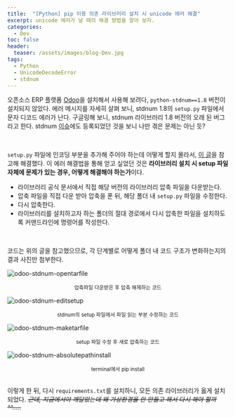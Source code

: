 ```yaml
---
title:  "[Python] pip 이용 의존 라이브러리 설치 시 unicode 에러 해결"
excerpt: unicode 에러가 날 때의 해결 방법을 알아 보자.
categories:
  - Dev
toc: false
header:
  teaser: /assets/images/blog-Dev.jpg
tags:
  - Python
  - UnicodeDecodeError
  - stdnum
---
```




 오픈소스 ERP 플랫폼 [Odoo](https://github.com/odoo/odoo)을 설치해서 사용해 보려다, `python-stdnum==1.8` 버전이 설치되지 않았다. 에러 메시지를 자세히 살펴 보니, stdnum 1.8의 `setup.py` 파일에서 문자 디코드 에러가 난다. 구글링해 보니, stdnum 라이브러리 1.8 버전의 오래 된 버그라고 한다. stdnum [이슈](https://github.com/arthurdejong/python-stdnum/issues/59)에도 등록되었던 것을 보니 나만 겪은 문제는 아닌 듯?

<br>

 `setup.py` 파일에 인코딩 부분을 추가해 주어야 하는데 어떻게 할지 몰라서, [이 글](https://stackoverflow.com/questions/65820347/unicodedecodeerror-charmap-codec-error-during-installation-of-pip-python-std)을 참고해 해결했다. 이 에러 해결법을 통해 얻고 싶었던 것은 **라이브러리 설치 시 setup 파일 자체에 문제가 있는 경우, 어떻게 해결해야 하는가**이다.

* 라이브러리 공식 문서에서 직접 해당 버전의 라이브러리 압축 파일을 다운받는다.
* 압축 파일을 직접 다운 받아 압축을 푼 뒤, 해당 폴더 내 `setup.py` 파일을 수정한다.
* 다시 압축한다.
* 라이브러리를 설치하고자 하는 폴더의 절대 경로에서 다시 압축한 파일을 설치하도록 커맨드라인에 명령어를 작성한다.

<br>

 코드는 위의 글을 참고했으므로, 각 단계별로 어떻게 폴더 내 코드 구조가 변화하는지의 결과 사진만 첨부한다.

![odoo-stdnum-opentarfile]({{site.url}}/assets/images/odoo-stdnum-opentarfile.png)

<center><sup>압축파일 다운받은 후 압축 해제하는 코드</sup></center>

![odoo-stdnum-editsetup]({{site.url}}/assets/images/odoo-stdnum-editsetup.png)

<center><sup>stdnum의 setup 파일에서 파일 읽는 부분 수정하는 코드</sup></center>

![odoo-stdnum-maketarfile]({{site.url}}/assets/images/odoo-stdnum-maketarfile.png)

<center><sup>setup 파일 수정 후 새로 압축하는 코드</sup></center>

![odoo-stdnum-absolutepathinstall]({{site.url}}/assets/images/odoo-stdnum-absolutepathinstall.png)

<center><sup>terminal에서 pip install</sup></center>

<br>

 이렇게 한 뒤, 다시 `requirements.txt`를 설치하니, 모든 의존 라이브러리가 옳게 설치되었다. *~~근데, 지금에서야 깨달았는데 왜 가상환경을 안 만들고 해서 다시 해야 할까^^.....~~*